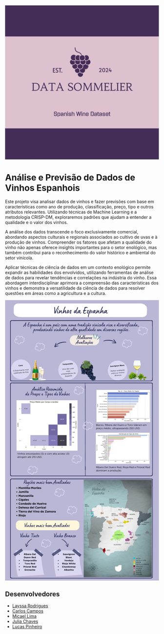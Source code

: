![alt text](images/logo/logo_data_somelier.png)

# Análise e Previsão de Dados de Vinhos Espanhois

Este projeto visa analisar dados de vinhos e fazer previsões com base em características como ano de produção, classificação, preço, tipo e outros atributos relevantes. Utilizando técnicas de Machine Learning e a metodologia CRISP-DM, exploraremos padrões que ajudam a entender a qualidade e o valor dos vinhos.

A análise dos dados transcende o foco exclusivamente comercial, abordando aspectos culturais e regionais associados ao cultivo de uvas e à produção de vinhos. Compreender os fatores que afetam a qualidade do vinho não apenas oferece insights importantes para o setor enológico, mas também contribui para o reconhecimento do valor histórico e ambiental do setor vinícola.

Aplicar técnicas de ciência de dados em um contexto enológico permite expandir as habilidades dos envolvidos, utilizando ferramentas de análise de dados para revelar tendências e correlações na indústria do vinho. Essa abordagem interdisciplinar aprimora a compreensão das características dos vinhos e demonstra a versatilidade da ciência de dados para resolver questões em áreas como a agricultura e a cultura.

![alt text](images/logo/VinhosEspanhois.jpg)

## Desenvolvedores
 - [Layssa Rodrigues](https://github.com/laayrd)
 - [Carlos Campos](https://github.com/carloscamposb)
 - [Micael Lima](https://github.com/micaellimaj)
 - [Julia Chaves](https://github.com/liapsps)
 - [Lucas Pinheiro](https://github.com/Lucas-p00)